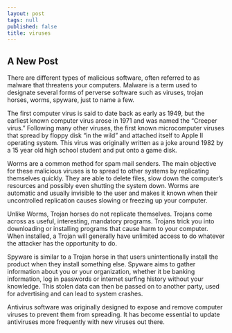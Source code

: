 ```yaml
---
layout: post
tags: null
published: false
title: viruses
---
```


## A New Post

There are different types of malicious software, often referred to as malware that threatens your computers.  Malware is a term used to designate several forms of perverse software such as viruses, trojan horses, worms, spyware, just to name a few.
 
The first computer virus is said to date back as early as 1949, but the earliest known computer virus arose in 1971 and was named the “Creeper virus.”   Following  many other viruses, the first known microcomputer viruses that spread by floppy disk “in the wild” and attached itself to Apple II operating system.  This virus was originally written as a joke around 1982 by a 15 year old high school student and put onto a game disk.
 
Worms are a common method for spam mail senders.  The main objective for these malicious viruses is to spread to other systems by replicating themselves quickly.  They are able to delete files, slow down the computer’s resources and possibly even shutting the system down. Worms are automatic and usually invisible to the user and makes it known when their uncontrolled replication causes slowing or freezing up your computer.
 
Unlike Worms, Trojan horses do not replicate themselves.  Trojans come across as useful, interesting, mandatory programs.  Trojans trick you into downloading or installing programs that cause harm to your computer. When installed, a Trojan will generally have unlimited access to do whatever the attacker has the opportunity to do.
 
Spyware is similar to a Trojan horse in that users unintentionally install the product when they install something else.  Spyware aims to gather information about you or your organization, whether it be banking information, log in passwords or internet surfing history without your knowledge. This stolen data can then be passed on to another party, used for advertising and can lead to system crashes.
 
Antivirus software was originally designed to expose and remove computer viruses to prevent them from spreading.  It has become essential to update antiviruses more frequently with new viruses out there.